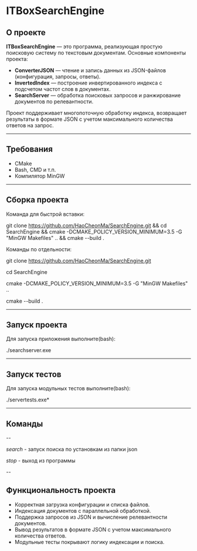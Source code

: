 # ITBoxSearchEngine

## О проекте

**ITBoxSearchEngine** — это программа, реализующая простую поисковую систему по текстовым документам. Основные компоненты проекта:

- **ConverterJSON** — чтение и запись данных из JSON-файлов (конфигурация, запросы, ответы).
- **InvertedIndex** — построение инвертированного индекса с подсчетом частот слов в документах.
- **SearchServer** — обработка поисковых запросов и ранжирование документов по релевантности.

Проект поддерживает многопоточную обработку индекса, возвращает результаты в формате JSON с учетом максимального количества ответов на запрос.

---

## Требования
 
- CMake
- Bash, CMD и т.п. 
- Компилятор MinGW

---

## Сборка проекта

Команда для быстрой вставки: 

git clone https://github.com/HaoCheonMa/SearchEngine.git && cd SearchEngine && cmake -DCMAKE_POLICY_VERSION_MINIMUM=3.5 -G "MinGW Makefiles" .. && cmake --build .

Команды по отдельности:

git clone https://github.com/HaoCheonMa/SearchEngine.git

cd SearchEngine

cmake -DCMAKE_POLICY_VERSION_MINIMUM=3.5 -G "MinGW Makefiles" ..

cmake --build .

---

## Запуск проекта

Для запуска приложения выполните(bash):

./searchserver.exe 

---

## Запуск тестов

Для запуска модульных тестов выполните(bash):

./servertests.exe*

---

## Команды

--

*search* - запуск поиска по установкам из папки json

*stop* - выход из программы

--

## Функциональность проекта

- Корректная загрузка конфигурации и списка файлов.  
- Индексация документов с параллельной обработкой.  
- Поддержка запросов из JSON и вычисление релевантности документов.  
- Вывод результатов в формате JSON с учетом максимального количества ответов.  
- Модульные тесты покрывают логику индексации и поиска.  
